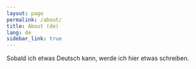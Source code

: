 ```yaml
---
layout: page
permalink: /about/
title: About (de)
lang: de
sidebar_link: true
---
```


Sobald ich etwas Deutsch kann, werde ich hier etwas schreiben.
